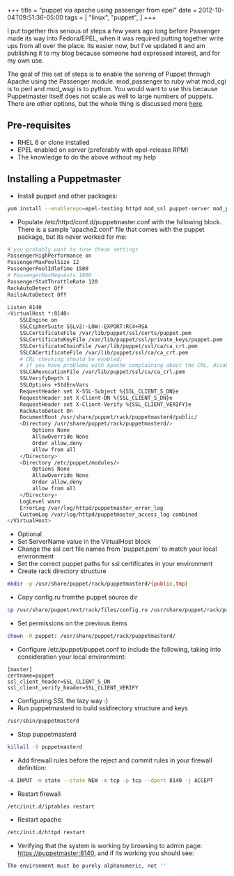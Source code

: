 +++
title = "puppet via apache using passenger from epel"
date = 2012-10-04T09:51:36-05:00
tags = [
  "linux",
  "puppet",
]
+++

I put together this serious of steps a few years ago long before Passenger made its way into Fedora/EPEL, when it was required putting together write ups from all over the place. Its easier now, but I've updated it and am publishing it to my blog because someone had expressed interest, and for my own use.

The goal of this set of steps is to enable the serving of Puppet through Apache using the Passenger module. mod_passenger to ruby what mod_cgi is to perl and mod_wsgi is to python. You would want to use this because Puppetmaster itself does not scale as well to large numbers of puppets. There are other options, but the whole thing is discussed more [here](http://projects.puppetlabs.com/projects/puppet/wiki/Puppet_Scalability).

## Pre-requisites

- RHEL 6 or clone installed
- EPEL enabled on server (preferably with epel-release RPM)
- The knowledge to do the above without my help

## Installing a Puppetmaster

- Install puppet and other packages:

```bash
yum install --enablerepo=epel-testing httpd mod_ssl puppet-server mod_passenger
```

- Populate /etc/httpd/conf.d/puppetmaster.conf with the following block. There is a sample 'apache2.conf' file that comes with the puppet package, but its never worked for me:

```bash
# you probably want to tune these settings
PassengerHighPerformance on
PassengerMaxPoolSize 12
PassengerPoolIdleTime 1500
# PassengerMaxRequests 1000
PassengerStatThrottleRate 120
RackAutoDetect Off
RailsAutoDetect Off

Listen 8140
<VirtualHost *:8140>
    SSLEngine on
    SSLCipherSuite SSLv2:-LOW:-EXPORT:RC4+RSA
    SSLCertificateFile /var/lib/puppet/ssl/certs/puppet.pem
    SSLCertificateKeyFile /var/lib/puppet/ssl/private_keys/puppet.pem
    SSLCertificateChainFile /var/lib/puppet/ssl/ca/ca_crt.pem
    SSLCACertificateFile /var/lib/puppet/ssl/ca/ca_crt.pem
    # CRL checking should be enabled;
    # if you have problems with Apache complaining about the CRL, disable it
    SSLCARevocationFile /var/lib/puppet/ssl/ca/ca_crl.pem
    SSLVerifyDepth 1
    SSLOptions +StdEnvVars
    RequestHeader set X-SSL-Subject %{SSL_CLIENT_S_DN}e
    RequestHeader set X-Client-DN %{SSL_CLIENT_S_DN}e
    RequestHeader set X-Client-Verify %{SSL_CLIENT_VERIFY}e
    RackAutoDetect On
    DocumentRoot /usr/share/puppet/rack/puppetmasterd/public/
    <Directory /usr/share/puppet/rack/puppetmasterd/>
        Options None
        AllowOverride None
        Order allow,deny
        allow from all
    </Directory>
    <Directory /etc/puppet/modules/>
        Options None
        AllowOverride None
        Order allow,deny
        allow from all
    </Directory>
    LogLevel warn
    ErrorLog /var/log/httpd/puppetmaster_error_log
    CustomLog /var/log/httpd/puppetmaster_access_log combined
</VirtualHost>
```

- Optional
- Set ServerName value in the VirtualHost block
- Change the ssl cert file names from 'puppet.pem' to match your local environment
- Set the correct puppet paths for ssl certificates in your environment
- Create rack directory structure

```bash
mkdir -p /usr/share/puppet/rack/puppetmasterd/{public,tmp}
```

- Copy config.ru fromthe puppet source dir

```bash
cp /usr/share/puppet/ext/rack/files/config.ru /usr/share/puppet/rack/puppetmasterd/
```

- Set permissions on the previous items

```bash
chown -R puppet: /usr/share/puppet/rack/puppetmasterd/
```

- Configure /etc/puppet/puppet.conf to include the following, taking into consideration your local environment:

```config
[master]
certname=puppet
ssl_client_header=SSL_CLIENT_S_DN
ssl_client_verify_header=SSL_CLIENT_VERIFY
```

- Configuring SSL the lazy way :)
- Run puppetmasterd to build ssldirectory structure and keys

```bash
/usr/sbin/puppetmasterd
```

- Stop puppetmasterd

```bash
killall -9 puppetmasterd
```

- Add firewall rules before the reject and commit rules in your firewall definition:

```bash
-A INPUT -m state --state NEW -m tcp -p tcp --dport 8140 -j ACCEPT
```

- Restart firewall

```bash
/etc/init.d/iptables restart
```

- Restart apache

```bash
/etc/init.d/httpd restart
```

- Verifying that the system is working by browsing to admin page: <https://puppetmaster:8140>, and if its working you should see:

```bash
The environment must be purely alphanumeric, not ''
```
